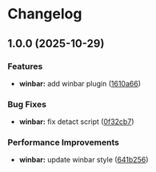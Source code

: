 # Changelog

## 1.0.0 (2025-10-29)


### Features

* **winbar:** add winbar plugin ([1610a66](https://github.com/wsdjeg/winbar.nvim/commit/1610a66bcbd72c89eab6ac6031d962c5703bdd18))


### Bug Fixes

* **winbar:** fix detact script ([0f32cb7](https://github.com/wsdjeg/winbar.nvim/commit/0f32cb76b6331a079ba771b3f4ed1e1f0aa5745b))


### Performance Improvements

* **winbar:** update winbar style ([641b256](https://github.com/wsdjeg/winbar.nvim/commit/641b2560843eec5386da0243ce748a6ba46a29d3))
